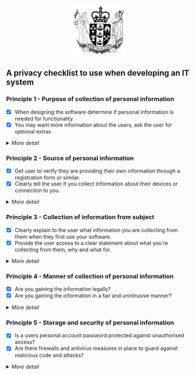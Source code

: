 <p align="center">
  <img src="https://github.com/jwri211/LearninGit/blob/main/leg-crest.jpg"> 
</p>
<!-- Am i allowed to use this image or is it a breach of copyright? --> 

## A privacy checklist to use when developing an IT system 

### Principle 1 - Purpose of collection of personal information
- [x] When designing the software determine if personal information is needed for functionality.
- [x] You may want more information about the users, ask the user for *optional* extras 

<details>
  <summary> <i>More detail</i>  </summary>  

>*Some websites need your name and email address for your account to work. They may want a date of birth, or a location to study demographics and perform user analysis. So, what is needed to function, and what is optional?*

</details>


### Principle 2 - Source of personal information
- [x] Get user to verify they are providing their own information through a registration form or similar.
- [x] Clearly tell the user if you collect information about their devices or connection to you.

<details>
<summary> <i>More detail</i> </summary>  

> *If your product is collecting personal information it needs to be from the individual themselves. *  

</details>


### Principle 3 - Collection of information from subject
- [x] Clearly explain to the user what information you are collecting from them when they first use your software.
- [x] Provide the user access to a clear statement about what you're collecting from them, why and what for.

<details>
<summary> <i>More detail</i> </summary>  

> *Users need to know what you are collecting from them. For example, they might know you have a name and email address because they have provided it. If you log any other information from their activities, they need to be informed and able to understand why you have it, what you do with it and other parties involved.*

</details>


### Principle 4 - Manner of collection of personal information
- [x] Are you gaining the information legally?
- [x] Are you gaining the information in a fair and unintrusive manner?

<details>
<summary> <i>More detail</i> </summary>

> *Software is not allowed to gain personal information through hacking, the use of malware, or against the permissions or knowledge of the owner.*

</details>


### Principle 5 - Storage and security of personal information
- [x] Is a users personal account password protected against unauthorised access? 
- [x] Are there firewalls and antivirus measures in place to guard against malicious code and attacks?

<details>
<summary> <i>More detail</i> </summary>  

>*When your software collects personal data from people you must take all reasonable steps to protect it from unauthorised access. Discourage users from using common or easily guessed passwords, and make sure the data you have is encrypted.*

</details>
